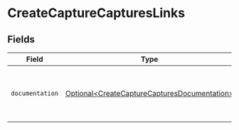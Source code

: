 # CreateCaptureCapturesLinks


## Fields

| Field                                                                                                      | Type                                                                                                       | Required                                                                                                   | Description                                                                                                |
| ---------------------------------------------------------------------------------------------------------- | ---------------------------------------------------------------------------------------------------------- | ---------------------------------------------------------------------------------------------------------- | ---------------------------------------------------------------------------------------------------------- |
| `documentation`                                                                                            | [Optional\<CreateCaptureCapturesDocumentation>](../../models/errors/CreateCaptureCapturesDocumentation.md) | :heavy_minus_sign:                                                                                         | The URL to the generic Mollie API error handling guide.                                                    |